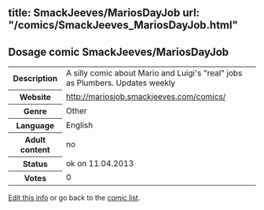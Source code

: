 title: SmackJeeves/MariosDayJob
url: "/comics/SmackJeeves_MariosDayJob.html"
---
Dosage comic SmackJeeves/MariosDayJob
-----------------------------------------

<table class="comicinfo">
<tr>
<th>Description</th><td>A silly comic about Mario and Luigi's &quot;real&quot; jobs as Plumbers. Updates weekly</td>
</tr>
<tr>
<th>Website</th><td><a href="http://mariosjob.smackjeeves.com/comics/">http://mariosjob.smackjeeves.com/comics/</a></td>
</tr>
<tr>
<th>Genre</th><td>Other</td>
</tr>
<tr>
<th>Language</th><td>English</td>
</tr>
<tr>
<th>Adult content</th><td>no</td>
</tr>
<tr>
<th>Status</th><td>ok on 11.04.2013</td>
</tr>
<tr>
<th>Votes</th><td>0</div></td>
</tr>
</table>

[Edit this info](/comics/SmackJeeves_MariosDayJob_edit.html) or go back to the [comic list](../comic-index.html).
